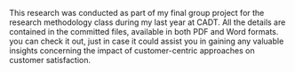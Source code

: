 This research was conducted as part of my final group project for the research methodology class during my last year at CADT.
All the details are contained in the committed files, available in both PDF and Word formats.
you can check it out, just in case  it could assist you in gaining any valuable insights concerning the impact of customer-centric approaches on customer satisfaction.
